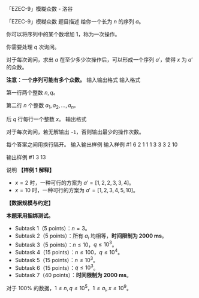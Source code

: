 



「EZEC-9」模糊众数 - 洛谷














「EZEC-9」模糊众数
题目描述
给你一个长为 $n$ 的序列 $a$。

你可以将序列中的某个数增加 $1$，称为一次操作。

你需要处理 $q$ 次询问。

对于每次询问，求出 $a$ 在至少多少次操作后，可以形成一个序列 $a'$，使得 $x$ 为 $a'$ 的众数。

**注意：一个序列可能有多个众数。**
输入输出格式
输入格式

第一行两个整数 $n,q$。

第二行 $n$ 个整数 $a_1,a_2,\ldots,a_n$。

后 $q$ 行每行一个整数 $x$。
输出格式

对于每次询问，若无解输出 `-1`，否则输出最少的操作次数。

每个答案之间用换行隔开。
输入输出样例
输入样例 #1
6 2
1 1 1 3 3 3
2
10

输出样例 #1
3
13

说明
**【样例 1 解释】**

- $x=2$ 时，一种可行的方案为 $a'=[1,2,2,3,3,4]$。
- $x=10$ 时，一种可行的方案为 $a'=[1,2,3,4,5,10]$。

**【数据规模与约定】**

**本题采用捆绑测试。**

-  Subtask 1（5 points）：$n=3$。
-  Subtask 2（5 points）：所有 $a_i$ 均相等，**时间限制为 2000 ms**。
-  Subtask 3（5 points）：$n\le 10$，$q\le 10^3$。
-  Subtask 4（15 points）：$n\le 100$，$q\le 10^4$。
-  Subtask 5（15 points）：$n\le 10^3$。
-  Subtask 6（15 points）：$q\le 10^3$。
-  Subtask 7（40 points）：**时间限制为 2000 ms**。

对于 $100\%$ 的数据，$1\le n,q\le 10^5$，$1\le a_i,x\le 10^9$。






